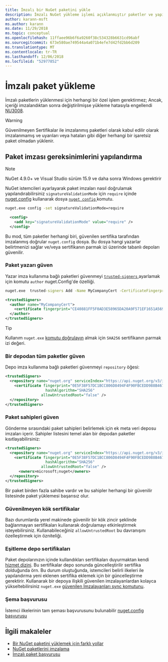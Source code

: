```yaml
---
title: İmzalı bir NuGet paketini yükle
description: İmzalı NuGet yükleme işlemi açıklanmıştır paketler ve yapılandırma paket imzası güven ayarlar.
author: karann-msft
ms.author: karann
ms.date: 11/29/2018
ms.topic: conceptual
ms.openlocfilehash: 11ffaee96b6f6a9260f38c534328b6631cd96abf
ms.sourcegitcommit: 673e580ae749544a4a071b4efe7d42fd2bb6d209
ms.translationtype: MT
ms.contentlocale: tr-TR
ms.lasthandoff: 12/06/2018
ms.locfileid: "52977852"
---
```

# <a name="install-a-signed-package"></a>İmzalı paket yükleme

İmzalı paketlerin yüklenmesi için herhangi bir özel işlem gerektirmez; Ancak, içeriği imzalandıktan sonra değiştirilmişse yükleme hatasıyla engellendi [NU3008](../reference/errors-and-warnings/NU3008.md).

> [!Warning]
> Güvenilmeyen Sertifikalar ile imzalanmış paketleri olarak kabul edilir olarak imzalanmamış ve uyarıları veya hataları gibi diğer herhangi bir işaretsiz paket olmadan yüklenir.

## <a name="configure-package-signature-requirements"></a>Paket imzası gereksinimlerini yapılandırma

> [!Note]
> NuGet 4.9.0+ ve Visual Studio sürüm 15.9 ve daha sonra Windows gerektirir

NuGet istemcileri ayarlayarak paket imzaları nasıl doğrulamak yapılandırabilirsiniz `signatureValidationMode` için `require` içinde [nuget.config](../reference/nuget-config-file) kullanarak dosya [ `nuget config` ](../tools/cli-ref-config) komutu.

```cmd
nuget.exe config -set signatureValidationMode=require
```

```xml
  <config>
    <add key="signatureValidationMode" value="require" />
  </config>
```

Bu mod, tüm paketler herhangi biri, güvenilen sertifika tarafından imzalanmış doğrular `nuget.config` dosya. Bu dosya hangi yazarlar belirtmenizi sağlar ve/veya sertifikanın parmak izi üzerinde tabanlı depoları güvenilir.

### <a name="trust-package-author"></a>Paket yazarı güven

Yazar imza kullanıma bağlı paketleri güvenmeyi [ `trusted-signers` ](..tools/cli-ref-trusted-signers) ayarlamak için komutu `author` nuget.Config'de özelliği.

```cmd
nuget.exe  trusted-signers Add -Name MyCompanyCert -CertificateFingerprint CE40881FF5F0AD3E58965DA20A9F571EF1651A56933748E1BF1C99E537C4E039 -FingerprintAlgorithm SHA256
```

```xml
<trustedSigners>
  <author name="MyCompanyCert">
    <certificate fingerprint="CE40881FF5F0AD3E58965DA20A9F571EF1651A56933748E1BF1C99E537C4E039" hashAlgorithm="SHA256" allowUntrustedRoot="false" />
  </author>
</trustedSigners>
```

>[!TIP]
>Kullanım `nuget.exe` [komutu doğrulayın](https://docs.microsoft.com/en-us/nuget/tools/cli-ref-verify) almak için `SHA256` sertifikanın parmak izi değeri.


### <a name="trust-all-packages-from-a-repository"></a>Bir depodan tüm paketler güven

Depo imza kullanıma bağlı paketleri güvenmeyi `repository` öğesi:

```xml
<trustedSigners>  
  <repository name="nuget.org" serviceIndex="https://api.nuget.org/v3/index.json">
    <certificate fingerprint="0E5F38F57DC1BCC806D8494F4F90FBCEDD988B4676070...." 
                  hashAlgorithm="SHA256" 
                allowUntrustedRoot="false" />
  </repository>
</trustedSigners>
```

### <a name="trust-package-owners"></a>Paket sahipleri güven

Gönderme sırasındaki paket sahipleri belirlemek için ek meta veri deposu imzaları içerir. Sahipler listesini temel alan bir depodan paketler kısıtlayabilirsiniz:

```xml
<trustedSigners>  
  <repository name="nuget.org" serviceIndex="https://api.nuget.org/v3/index.json">
    <certificate fingerprint="0E5F38F57DC1BCC806D8494F4F90FBCEDD988B4676070...." 
                  hashAlgorithm="SHA256" 
                allowUntrustedRoot="false" />
      <owners>microsoft;nuget</owners>
  </repository>
</trustedSigners>
```

Bir paket birden fazla sahibe vardır ve bu sahipler herhangi bir güvenilir listesinde paket yüklemesi başarısız olur.

### <a name="untrusted-root-certificates"></a>Güvenilmeyen kök sertifikalar

Bazı durumlarda yerel makinede güvenilir bir kök zincir şeklinde bağlanmayan sertifikaları kullanarak doğrulamayı etkinleştirmek isteyebilirsiniz. Kullanabileceğiniz `allowUntrustedRoot` bu davranışını özelleştirmek için özniteliği.

### <a name="sync-repository-certificates"></a>Eşitleme depo sertifikaları

Paket depolarınızın içinde kullandıkları sertifikaları duyurmaktan kendi [hizmet dizini](https://docs.microsoft.com/en-us/nuget/api/service-index). Bu sertifikalar depo sonunda güncelleştirilir sertifika dolduğunda örn. Bu durum oluştuğunda, istemcileri belirli ilkeleri ile yapılandırma yeni eklenen sertifika eklemek için bir güncelleştirme gerektirir. Kullanarak bir depoya ilişkili güvenilen imzalayanlardan kolayca yükseltebilirsiniz `nuget.exe` [güvenilen İmzalayanları sync komutunu](/nuget/tools/cli-ref-trusted-signers.md#nuget-trusted-signers-sync--name-).

### <a name="schema-reference"></a>Şema başvurusu

İstemci ilkelerinin tam şeması başvurusunu bulunabilir [nuget.config başvurusu](/nuget/reference/nuget-config-file#trustedsigners-section)

## <a name="related-articles"></a>İlgili makaleler

- [Bir NuGet paketini yüklemek için farklı yollar](ways-to-install-a-package.md)
- [NuGet paketlerini imzalama](../create-packages/Sign-a-Package.md)
- [İmzalı paket başvurusu](../reference/Signed-Packages-Reference.md)
